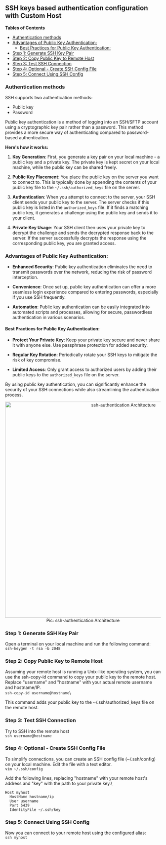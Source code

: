 <h2>SSH keys based authentication configuration with Custom Host</h2>

**Tables of Contents**
- [Authentication methods](#authentication-methods)
- [Advantages of Public Key Authentication:](#advantages-of-public-key-authentication)
  - [Best Practices for Public Key Authentication:](#best-practices-for-public-key-authentication)
- [Step 1: Generate SSH Key Pair](#step-1-generate-ssh-key-pair)
- [Step 2: Copy Public Key to Remote Host](#step-2-copy-public-key-to-remote-host)
- [Step 3: Test SSH Connection](#step-3-test-ssh-connection)
- [Step 4: Optional - Create SSH Config File](#step-4-optional---create-ssh-config-file)
- [Step 5: Connect Using SSH Config](#step-5-connect-using-ssh-config)

### Authentication methods
SSH supports two authentication methods:
  - Public key
  - Password
  
Public key authentication is a method of logging into an SSH/SFTP account using a cryptographic key pair rather than a password. This method provides a more secure way of authenticating compared to password-based authentication.

**Here's how it works:**

1. **Key Generation**: First, you generate a key pair on your local machine - a public key and a private key. The private key is kept secret on your local machine, while the public key can be shared freely.

2. **Public Key Placement**: You place the public key on the server you want to connect to. This is typically done by appending the contents of your public key file to the `~/.ssh/authorized_keys` file on the server.

3. **Authentication**: When you attempt to connect to the server, your SSH client sends your public key to the server. The server checks if this public key is listed in the `authorized_keys` file. If it finds a matching public key, it generates a challenge using the public key and sends it to your client.

4. **Private Key Usage**: Your SSH client then uses your private key to decrypt the challenge and sends the decrypted response back to the server. If the server successfully decrypts the response using the corresponding public key, you are granted access.

### Advantages of Public Key Authentication:

- **Enhanced Security**: Public key authentication eliminates the need to transmit passwords over the network, reducing the risk of password interception.

- **Convenience**: Once set up, public key authentication can offer a more seamless login experience compared to entering passwords, especially if you use SSH frequently.

- **Automation**: Public key authentication can be easily integrated into automated scripts and processes, allowing for secure, passwordless authentication in various scenarios.

#### Best Practices for Public Key Authentication:

- **Protect Your Private Key**: Keep your private key secure and never share it with anyone else. Use passphrase protection for added security.

- **Regular Key Rotation**: Periodically rotate your SSH keys to mitigate the risk of key compromise.

- **Limited Access**: Only grant access to authorized users by adding their public keys to the `authorized_keys` file on the server.

By using public key authentication, you can significantly enhance the security of your SSH connections while also streamlining the authentication process.

<p align="center">
  <img src="./image/ssh-authentication.png" alt="ssh-authentication Architecture" title="ssh-authentication Architecture" height="700" width="750"/>
  <br/>
  Pic: ssh-authentication Architecture
</p>


### Step 1: Generate SSH Key Pair
Open a terminal on your local machine and run the following command:\
`ssh-keygen -t rsa -b 2048`

### Step 2: Copy Public Key to Remote Host
Assuming your remote host is running a Unix-like operating system, you can use the ssh-copy-id command to copy your public key to the remote host. Replace "username" and "hostname" with your actual remote username and hostname/IP.\
`ssh-copy-id username@hostname`\

This command adds your public key to the ~/.ssh/authorized_keys file on the remote host.

### Step 3: Test SSH Connection
Try to SSH into the remote host\
`ssh username@hostname`

### Step 4: Optional - Create SSH Config File
To simplify connections, you can create an SSH config file (~/.ssh/config) on your local machine. Edit the file with a text editor.\
`vim ~/.ssh/config`

Add the following lines, replacing "hostname" with your remote host's address and "key" with the path to your private key.\

```
Host myhost
  HostName hostname/ip
  User username
  Port 5439
  IdentityFile ~/.ssh/key

```
### Step 5: Connect Using SSH Config
Now you can connect to your remote host using the configured alias:\
`ssh myhost`
